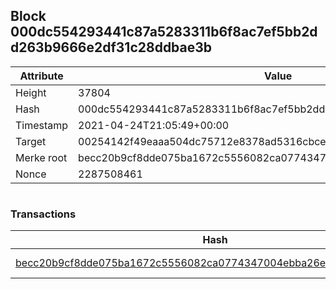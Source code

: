 ## Block 000dc554293441c87a5283311b6f8ac7ef5bb2dd263b9666e2df31c28ddbae3b

Attribute | Value
--- | ---
Height | 37804
Hash | 000dc554293441c87a5283311b6f8ac7ef5bb2dd263b9666e2df31c28ddbae3b
Timestamp | 2021-04-24T21:05:49+00:00
Target | 00254142f49eaaa504dc75712e8378ad5316cbcead634704b3734b6271167cc4
Merke root | becc20b9cf8dde075ba1672c5556082ca0774347004ebba26e9219026b633de9
Nonce | 2287508461

```

```

### Transactions

Hash | Amount
--- | ---
[becc20b9cf8dde075ba1672c5556082ca0774347004ebba26e9219026b633de9](becc20b9cf8dde075ba1672c5556082ca0774347004ebba26e9219026b633de9.md) | 10.00000000 SKEPTI 
